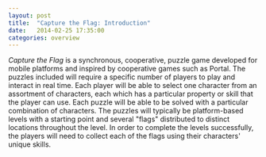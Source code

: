 ```yaml
---
layout: post
title:  "Capture the Flag: Introduction"
date:   2014-02-25 17:35:00
categories: overview
---
```


*Capture the Flag* is a synchronous, cooperative, puzzle game developed for mobile platforms and inspired by cooperative games such as Portal. The puzzles included will require a specific number of players to play and interact in real time. Each player will be able to select one character from an assortment of characters, each which has a particular property or skill that the player can use. Each puzzle will be able to be solved with a particular combination of characters. The puzzles will typically be platform-based levels with a starting point and several "flags" distributed to distinct locations throughout the level. In order to complete the levels successfully, the players will need to collect each of the flags using their characters' unique skills.
